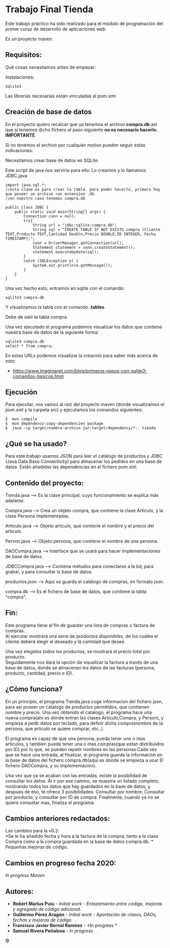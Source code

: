 # Trabajo Final Tienda 
Este trabajo práctico ha sido realizado para el módulo de programación del primer curso de desarrollo de aplicaciones web.


Es un proyecto maven.

## Requisitos:
Qué cosas necesitamos antes de empezar:

Instalaciones:
```
Sqlite3 
```
Las librerías necesarias están vinculadas al pom.xml.

## Creación de base de datos
En el proyecto quiero recalcar que ya tenemos el archivo **compra.db** asi que si tenemos dicho fichero el paso siguiente **no es necesario hacerlo.**
**IMPORTANTE**


Si no tenemos el archivo por cualquier motivo pueden seguir estas indicaciones:


Necesitamos crear base de datos en SQLite. 

Este script de java nos serviría para ello.
Lo creamos y lo llamamos JDBC.java
```
import java.sql.*;
//esta clase es para crear la tabla. para poder hacerlo, primero hay que poseer un archivo con extension .db
//en nuestro caso tenemos compra.db

public class JDBC {
	public static void main(String[] args) {
		Connection conn = null;
		try{
			String url = "jdbc:sqlite:compra.db";
			String sql = "CREATE TABLE IF NOT EXISTS compra (Cliente TEXT,Producto TEXT,Cantidad Double,Precio DOUBLE,ID INTEGER, Fecha TIMESTAMP);";
			conn = DriverManager.getConnection(url);
			Statement statement = conn.createStatement();
			statement.executeUpdate(sql);
		}
		catch (SQLException e) {
            System.out.println(e.getMessage());
        }
	}
}
```
Una vez hecho esto, entramos en sqlite con el comando:
```
sqlite3 compra.db
```
Y visualizamos la tabla con el comando **.tables**.


Debe de salir la tabla compra. 

Una vez ejecutado el programa podemos visualizar los datos que contiene nuestra base de datos de la siguiente forma:
```
sqlite3 compra.db
select * from compra;
```
En estas URLs podemos visualizar la creación para saber más acerca de esto:

* https://www.imaginanet.com/blog/primeros-pasos-con-sqlite3-comandos-basicos.html

 
## Ejecución
Para ejecutar, nos vamos al raíz del proyecto maven (donde visualizamos el pom.xml y la carpeta src) y ejecutamos los comandos siguientes:
```
$  mvn compile
$  mvn dependency:copy-dependencies package
$  java -cp target/nombre-archivo.jar:target/dependency/*:. tienda
```


## ¿Qué se ha usado?
Para este trabajo usamos JSON para leer el catálogo de productos y JDBC (Java Data Base Connectivity) para almacenar los pedidos en una base de datos. Están añadidas las dependencias en el fichero pom.xml.

## Contenido del proyecto:

Tienda.java     --> Es la clase principal, cuyo funcionamiento se explica más adelante.

Compra.java     --> Crea un objeto compra, que contiene la clase Articulo, y la clase Persona implementadas.

Articulo.java   --> Objeto articulo, que contiene el nombre y el precio del articulo.

Person.java     --> Objeto persona, que contiene el nombre de una persona.

DAOCompra.java  --> Interface que se usará para hacer implementaciones de base de datos.

JDBCCompra.java --> Contiene métodos para conectarse a la bd, para grabar, y para consultar la base de datos.

productos.json  --> Aquí se guarda el catálogo de compras, en formato json.

compra.db       --> Es el fichero de base de datos, que contiene la tabla "compra".

## Fin:
Este programa tiene el fin de guardar una lista de compras o factura de compras.  
Al ejecutar mostrará una serie de productos disponibles, de los cuales el cliente deberá elegir el deseado y la cantidad que desee. 

Una vez elegidos todos los productos, se mostrará el precio total por producto.  
Seguidamente nos dará la opción de visualizar la factura a través de una base de datos, donde se almacenan los datos de las facturas (persona, producto, cantidad, precio e ID).

## ¿Cómo funciona?
En un principio, el programa Tienda.java coge informacion del fichero json, para asi poseer un catalogo de productos permitidos, que contienen nombre y precio. Una vez obtenido el catalogo, el programa hace una nueva compra(ahi es donde entran las clases Articulo,Compra, y Person), y empieza a pedir datos por teclado, para definir dicha compra(nombre de la persona, que articulo se quiere comprar, etc..).  

El programa es capaz de que una persona, pueda tener uno o mas articulos, y tambien puede tener una o mas compras(que estan distribuidos por ID) por lo que, se pueden repetir nombres en las personas.Cada vez que se hace una entrada, al finalizar, el programa guarda la informacion en la base de datos del fichero compra.db(aqui es donde se empieza a usar El fichero DAOCompra, y su implementación). 

Una vez que ya se acaban con las entradas, existe la posibilidad de consultar los datos. Al ir por ese camino, se muestra un listado completo, mostrando todos los datos que hay guardados en la base de datos, y despues de eso, te ofrece 3 posibilidades: Consultar por nombre, Consultar por producto, y consultar por ID de compra. Finalmente, cuando ya no se quiere consultar mas, finaliza el programa.

## Cambios anteriores redactados:
Los cambios para la v0.2:  
*Se le ha añadido fecha y hora a la factura de la compra, tanto a la clase Compra como a la compra guardada en la base de datos compra.db. *
*Pequeñas mejoras de código.*
## Cambios en progreso fecha 2020:
*In progress*
*Maven*

## Autores:
* **Robert Marius Puiu** - *Initial work* - *Enlazamiento entre código, mejoras y agregado de código adicional.*
* **Guillermo Pérez Aragón** - *Initial work* - *Aportación de clases, DAOs, fechas y mejoras de código*
* **Francisco Javier Bernal Ramírez** - *In progress * 
* **Samuel Rivera Peñalosa** - *In progress* 

&copy;
